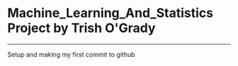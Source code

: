 # Machine_Learning_And_Statistics Project by Trish O'Grady

***

Setup and making my first commit to github